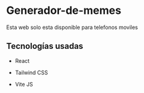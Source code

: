 # Generador-de-memes
Esta web solo esta disponible para telefonos moviles

## Tecnologías usadas
- React
* Tailwind CSS
+ Vite JS
